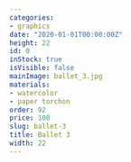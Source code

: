 ```yaml
---
categories:
- graphics
date: "2020-01-01T00:00:00Z"
height: 22
id: 0
inStock: true
isVisible: false
mainImage: ballet_3.jpg
materials:
- watercolor
- paper torchon
order: 92
price: 100
slug: ballet-3
title: Ballet 3
width: 22
---
```


